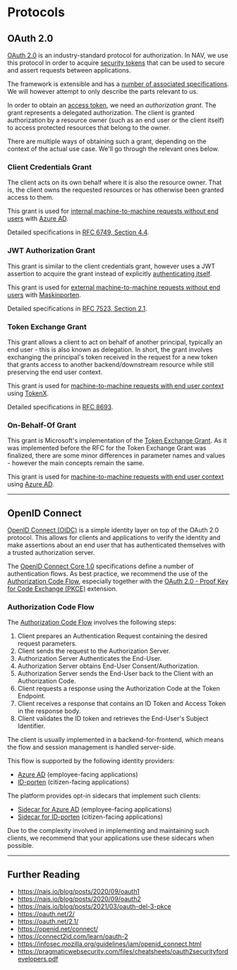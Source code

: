 # Protocols

## OAuth 2.0

[OAuth 2.0](https://oauth.net/2/) is an industry-standard protocol for authorization. In NAV, we use this protocol in
order to acquire
[security tokens](tokens.md) that can be used to secure and assert requests between applications.

The framework is extensible and has a [number of associated specifications](https://oauth.net/specs/). We will however 
attempt to only describe the parts relevant to us.

In order to obtain an [access token](tokens.md#access-token), we need an _authorization grant_. The grant represents a
delegated authorization. The client is granted authorization by a resource owner (such as an end user or the client
itself) to access protected resources that belong to the owner.

There are multiple ways of obtaining such a grant, depending on the context of the actual use case. We'll go through the
relevant ones below.

### Client Credentials Grant

The client acts on its own behalf where it is also the resource owner. That is, the client owns the requested resources
or has otherwise been granted access to them.

This grant is used
for [internal machine-to-machine requests without end users](../README.md#3-my-application-performs-machine-to-machine-requests-without-any-end-user-context)
with [Azure AD](../azure-ad/usage.md#oauth-20-client-credentials-grant).

Detailed specifications in [RFC 6749, Section 4.4](https://datatracker.ietf.org/doc/html/rfc6749#section-4.4).

### JWT Authorization Grant

This grant is similar to the client credentials grant, however uses a JWT assertion to acquire the grant instead of
explicitly [authenticating itself](actors.md#client-authentication).

This grant is used for [external machine-to-machine requests without end users](../README.md#32-external)
with [Maskinporten](../maskinporten/client.md).

Detailed specifications in [RFC 7523, Section 2.1](https://datatracker.ietf.org/doc/html/rfc7523#section-2.1).

### Token Exchange Grant

This grant allows a client to act on behalf of another principal, typically an end user - this is also known as
delegation. In short, the grant involves exchanging the principal's token received in the request for a new token that
grants access to another backend/downstream resource while still preserving the end user context.

This grant is used
for [machine-to-machine requests with end user context](../README.md#2-my-application-performs-machine-to-machine-requests-with-an-end-user-context)
using [TokenX](../tokenx.md).

Detailed specifications in [RFC 8693](https://datatracker.ietf.org/doc/html/rfc8693/).

### On-Behalf-Of Grant

This grant is Microsoft's implementation of the [Token Exchange Grant](#token-exchange-grant). As it was implemented
before the RFC for the Token Exchange Grant was finalized, there are some minor differences in parameter names and 
values - however the main concepts remain the same.

This grant is used
for [machine-to-machine requests with end user context](../README.md#2-my-application-performs-machine-to-machine-requests-with-an-end-user-context)
using [Azure AD](../azure-ad/usage.md#oauth-20-on-behalf-of-grant).

---

## OpenID Connect

[OpenID Connect (OIDC)](https://openid.net/connect/) is a simple identity layer on top of the OAuth 2.0 protocol. This
allows for clients and applications to verify the identity and make assertions about an end user that has authenticated
themselves with a trusted authorization server.

The [OpenID Connect Core 1.0](https://openid.net/specs/openid-connect-core-1_0.html) specifications define a number of
authentication flows. As best practice, we recommend the use of the [Authorization Code Flow](#authorization-code-flow),
especially together with the [OAuth 2.0 - Proof Key for Code Exchange (PKCE)](https://oauth.net/2/pkce/) extension.

### Authorization Code Flow

The [Authorization Code Flow](https://openid.net/specs/openid-connect-core-1_0.html#CodeFlowAuth) involves the following
steps:

1. Client prepares an Authentication Request containing the desired request parameters.
2. Client sends the request to the Authorization Server.
3. Authorization Server Authenticates the End-User.
4. Authorization Server obtains End-User Consent/Authorization.
5. Authorization Server sends the End-User back to the Client with an Authorization Code.
6. Client requests a response using the Authorization Code at the Token Endpoint.
7. Client receives a response that contains an ID Token and Access Token in the response body.
8. Client validates the ID token and retrieves the End-User's Subject Identifier.

The client is usually implemented in a backend-for-frontend, which means the flow and session management is handled
server-side.

This flow is supported by the following identity providers:

- [Azure AD](../azure-ad/usage.md#openid-connect-authorization-code-flow) (employee-facing applications)
- [ID-porten](../idporten.md) (citizen-facing applications)

The platform provides opt-in sidecars that implement such clients:

- [Sidecar for Azure AD](../azure-ad/sidecar.md) (employee-facing applications)
- [Sidecar for ID-porten](../idporten.md) (citizen-facing applications)

Due to the complexity involved in implementing and maintaining such clients, we recommend that your applications use 
these sidecars when possible. 

---

## Further Reading

- <https://nais.io/blog/posts/2020/09/oauth1>
- <https://nais.io/blog/posts/2020/09/oauth2>
- <https://nais.io/blog/posts/2021/03/oauth-del-3-pkce>
- <https://oauth.net/2/>
- <https://oauth.net/2.1/>
- <https://openid.net/connect/>
- <https://connect2id.com/learn/oauth-2>
- <https://infosec.mozilla.org/guidelines/iam/openid_connect.html>
- <https://pragmaticwebsecurity.com/files/cheatsheets/oauth2securityfordevelopers.pdf>
